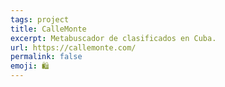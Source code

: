 ```yaml
---
tags: project
title: CalleMonte
excerpt: Metabuscador de clasificados en Cuba.
url: https://callemonte.com/
permalink: false
emoji: 🛍
---
```

